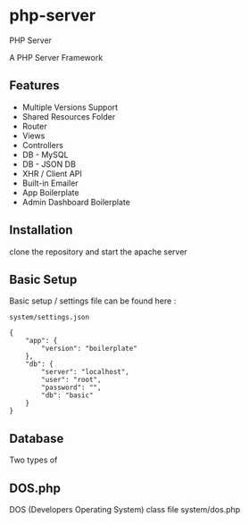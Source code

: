 # php-server
 PHP Server

A PHP Server Framework

## Features
<ul>
    <li>Multiple Versions Support</li>
    <li>Shared Resources Folder</li>
    <li>Router</li>
    <li>Views</li>
    <li>Controllers</li>
    <li>DB - MySQL</li>
    <li>DB - JSON DB</li>
    <li>XHR / Client API</li>
    <li>Built-in Emailer</li>
    <li>App Boilerplate</li>
    <li>Admin Dashboard Boilerplate</li>
</ul>

## Installation
clone the repository and start the apache server

## Basic Setup
Basic setup / settings file can be found here :

    system/settings.json

    {
        "app": {
            "version": "boilerplate"
        },
        "db": {
            "server": "localhost",
            "user": "root",
            "password": "",
            "db": "basic"
        }
    }

## Database
Two types of 

## DOS.php
DOS (Developers Operating System) class file
    system/dos.php